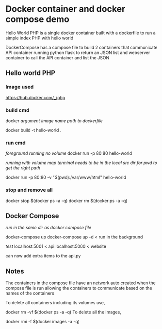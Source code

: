 # Docker container and docker compose demo

Hello World PHP is a single docker container built with a dockerfile to run a simple index PHP with hello world

DockerCompose has a compose file to build 2 containers that communicate
API container running python flask to return an JSON list and webserver container to call the API container and list the JSON


## Hello world PHP

### Image used 

https://hub.docker.com/_/php


### build cmd


docker *argument* *image name* *path to dockerfile*

docker build -t hello-world .


### run cmd


*foreground running no volume*
docker run -p 80:80 hello-world

*running with volume map*
*terminal needs to be in the local src dir for pwd to get the right path*

docker run -p 80:80 -v "$(pwd):/var/www/html"  hello-world

### stop and remove all 

docker stop $(docker ps -a -q)
docker rm $(docker ps -a -q)


## Docker Compose

*run in the same dir as docker compose file*

docker-compose up
docker-compose up -d < run in the background

*test*
localhost:5001  < api
localhost:5000  < website

can now add extra items to the api.py



## Notes

The containers in the compose file have an network auto created when the compose file is run allowing the containers to communicate based on the names of the containers

To delete all containers including its volumes use,

docker rm -vf $(docker ps -a -q)
To delete all the images,

docker rmi -f $(docker images -a -q)


